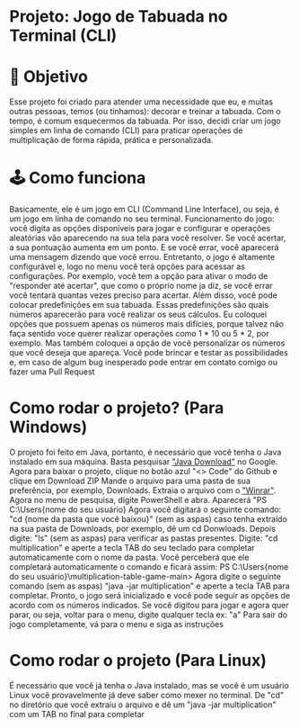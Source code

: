 # Projeto: Jogo de Tabuada no Terminal (CLI)

# 🎯 Objetivo
Esse projeto foi criado para atender uma necessidade que eu, e muitas outras pessoas, temos (ou tinhamos): decorar e treinar a tabuada.
Com o tempo, é comum esquecermos da tabuada. Por isso, decidi criar um jogo simples em linha de comando (CLI) para praticar operações de multiplicação de forma rápida, prática e personalizada.

# 🕹️ Como funciona

Basicamente, ele é um jogo em CLI (Command Line Interface), ou seja, é um jogo em linha de comando no seu terminal.
Funcionamento do jogo: você digita as opções disponíveis para jogar e configurar e operações aleatórias vão aparecendo na sua tela para você resolver.
Se você acertar, a sua pontuação aumenta em um ponto.
E se você errar, você aparecerá uma mensagem dizendo que você errou.
Entretanto, o jogo é altamente configurável e, logo no menu você terá opções para acessar as configurações.
Por exemplo, você tem a opção para ativar o modo de "responder até acertar", que como o próprio nome ja diz, se você errar você tentará quantas vezes preciso para acertar.
Além disso, você pode colocar predefinições em sua tabuada. Essas predefinições são quais números aparecerão para você realizar os seus cálculos.
Eu coloquei opções que possuem apenas os números mais difícies, porque talvez não faça sentido voce querer realizar operações como 1 * 10 ou 5 * 2, por exemplo.
Mas também coloquei a opção de você personalizar os números que você deseja que apareça.
Você pode brincar e testar as possibilidades e, em caso de algum bug inesperado pode entrar em contato comigo ou fazer uma Pull Request

# Como rodar o projeto? (Para Windows)
O projeto foi feito em Java, portanto, é necessário que você tenha o Java instalado em sua máquina. Basta pesquisar <a href="https://www.java.com/pt-BR/download/?locale=pt_BR" target="_blank">"Java Download"</a> no Google.
Agora para baixar o projeto, clique no botão azul "<> Code" do Github e clique em Download ZIP
Mande o arquivo para uma pasta de sua preferência, por exemplo, Downloads.
Extraia o arquivo com o <a href="https://www.win-rar.com/predownload.html?&L=9" target="_blank">"Winrar"</a>.
Agora no menu de pesquisa, digite PowerShell e abra.
Aparecerá "PS C:\Users\{nome do seu usuário}
Agora você digitará o seguinte comando: "cd {nome da pasta que você baixou}" (sem as aspas) caso tenha extraído na sua pasta de Downloads, por exemplo, dê um cd Donwloads.
Depois digite: "ls" (sem as aspas) para verificar as pastas presentes.
Digite: "cd multiplication" e aperte a tecla TAB do seu teclado para completar automaticamente com o nome da pasta.
Você perceberá que ele completará automaticamente o comando e ficará assim: PS C:\Users\{nome do seu usuário}\multiplication-table-game-main>
Agora digite o seguinte comando (sem as aspas) "java -jar multiplication" e aperte a tecla TAB para completar.
Pronto, o jogo será inicializado e você pode seguir as opções de acordo com os números indicados.
Se você digitou para jogar e agora quer parar, ou seja, voltar para o menu, digite qualquer tecla ex: "a"
Para sair do jogo completamente, vá para o menu e siga as instruções

# Como rodar o projeto (Para Linux)
É necessário que você já tenha o Java instalado, mas se você é um usuário Linux você provavelmente já deve saber como mexer no terminal.
De "cd" no diretório que você extraiu o arquivo e dê um "java -jar multiplication" com um TAB no final para completar

